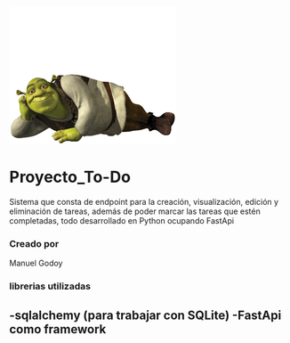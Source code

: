 ![Texto alternativo](./img/pngegg.png)
# Proyecto_To-Do

Sistema que consta de endpoint para la creación, visualización, edición y eliminación de tareas, además de poder marcar las tareas que estén completadas, todo desarrollado en Python ocupando FastApi
### Creado por 
Manuel Godoy
### librerias utilizadas
-sqlalchemy (para trabajar con SQLite)
-FastApi como framework
-

